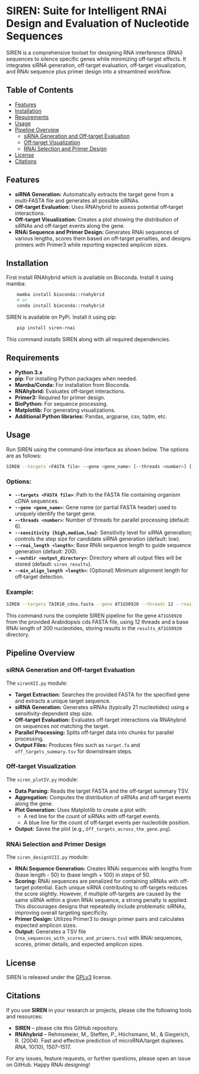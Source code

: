 
# SIREN: Suite for Intelligent RNAi Design and Evaluation of Nucleotide Sequences

SIREN is a comprehensive toolset for designing RNA interference (RNAi) sequences to silence specific genes while minimizing off‑target effects. It integrates siRNA generation, off‑target evaluation, off‑target visualization, and RNAi sequence plus primer design into a streamlined workflow.

## Table of Contents

- [Features](#features)
- [Installation](#installation)
- [Requirements](#requirements)
- [Usage](#usage)
- [Pipeline Overview](#pipeline-overview)
  - [siRNA Generation and Off‑target Evaluation](#sirna-generation-and-offtarget-evaluation)
  - [Off‑target Visualization](#offtarget-visualization)
  - [RNAi Selection and Primer Design](#rnai-selection-and-primer-design)
- [License](#license)
- [Citations](#citations)

## Features

- **siRNA Generation:** Automatically extracts the target gene from a multi‑FASTA file and generates all possible siRNAs.
- **Off‑target Evaluation:** Uses RNAhybrid to assess potential off‑target interactions.
- **Off‑target Visualization:** Creates a plot showing the distribution of siRNAs and off‑target events along the gene.
- **RNAi Sequence and Primer Design:** Generates RNAi sequences of various lengths, scores them based on off‑target penalties, and designs primers with Primer3 while reporting expected amplicon sizes.

## Installation

First install RNAhybrid which is available on Bioconda. Install it using mamba:

```bash
    mamba install bioconda::rnahybrid
    # or
    conda install bioconda::rnahybrid
```
SIREN is available on PyPi. Install it using pip:

```bash
    pip install siren-rnai
```

This command installs SIREN along with all required dependencies.

## Requirements

- **Python 3.x**
- **pip**: For installing Python packages when needed.
- **Mamba/Conda:** For installation from Bioconda.
- **RNAhybrid:** Evaluates off‑target interactions.
- **Primer3:** Required for primer design.
- **BioPython:** For sequence processing.
- **Matplotlib:** For generating visualizations.
- **Additional Python libraries:** Pandas, argparse, csv, tqdm, etc.

## Usage

Run SIREN using the command-line interface as shown below. The options are as follows:

```bash
SIREN --targets <FASTA file> --gene <gene_name> [--threads <number>] [--sensitivity {high,medium,low}] [--rnai_length <length>] [--outdir <output_directory>] [--min_align_length <length>]
```

### Options:

- **`--targets <FASTA file>`**: Path to the FASTA file containing organism cDNA sequences.
- **`--gene <gene_name>`**: Gene name (or partial FASTA header) used to uniquely identify the target gene.
- **`--threads <number>`**: Number of threads for parallel processing (default: 6).
- **`--sensitivity {high,medium,low}`**: Sensitivity level for siRNA generation; controls the step size for candidate siRNA generation (default: low).
- **`--rnai_length <length>`**: Base RNAi sequence length to guide sequence generation (default: 200).
- **`--outdir <output_directory>`**: Directory where all output files will be stored (default: `siren_results`).
- **`--min_align_length <length>`**: (Optional) Minimum alignment length for off‑target detection.

### Example:

```bash
SIREN --targets TAIR10_cdna.fasta --gene AT1G50920 --threads 12 --rnai_length 300 --outdir results_AT1G50920
```

This command runs the complete SIREN pipeline for the gene `AT1G50920` from the provided Arabidopsis cds FASTA file, using 12 threads and a base RNAi length of 300 nucleotides, storing results in the `results_AT1G50920` directory.

## Pipeline Overview

### siRNA Generation and Off‑target Evaluation

The `sirenXII.py` module:
- **Target Extraction:** Searches the provided FASTA for the specified gene and extracts a unique target sequence.
- **siRNA Generation:** Generates siRNAs (typically 21 nucleotides) using a sensitivity-dependent step size.
- **Off‑target Evaluation:** Evaluates off‑target interactions via RNAhybrid on sequences not matching the target.
- **Parallel Processing:** Splits off‑target data into chunks for parallel processing.
- **Output Files:** Produces files such as `target.fa` and `off_targets_summary.tsv` for downstream steps.

### Off‑target Visualization

The `siren_plotIV.py` module:
- **Data Parsing:** Reads the target FASTA and the off‑target summary TSV.
- **Aggregation:** Computes the distribution of siRNAs and off‑target events along the gene.
- **Plot Generation:** Uses Matplotlib to create a plot with:
  - A red line for the count of siRNAs with off‑target events.
  - A blue line for the count of off‑target events per nucleotide position.
- **Output:** Saves the plot (e.g., `Off_targets_across_the_gene.png`).

### RNAi Selection and Primer Design

The `siren_designVIII.py` module:
- **RNAi Sequence Generation:** Creates RNAi sequences with lengths from (base length - 50) to (base length + 100) in steps of 50.
- **Scoring:** RNAi sequences are penalized for containing siRNAs with off-target potential. Each unique siRNA contributing to off-targets reduces the score slightly. However, if multiple off-targets are caused by the same siRNA within a given RNAi sequence, a strong penalty is applied. This discourages designs that repeatedly include problematic siRNAs, improving overall targeting specificity.
- **Primer Design:** Utilizes Primer3 to design primer pairs and calculates expected amplicon sizes.
- **Output:** Generates a TSV file (`rna_sequences_with_scores_and_primers.tsv`) with RNAi sequences, scores, primer details, and expected amplicon sizes.

## License

SIREN is released under the [GPLv3](https://www.gnu.org/licenses/gpl-3.0.en.html) license.

## Citations

If you use **SIREN** in your research or projects, please cite the following tools and resources:

- **SIREN** – please cite this GitHub repository.
- **RNAhybrid** – Rehmsmeier, M., Steffen, P., Höchsmann, M., & Giegerich, R. (2004). Fast and effective prediction of microRNA/target duplexes. *RNA*, 10(10), 1507–1517.


For any issues, feature requests, or further questions, please open an issue on GitHub. Happy RNAi designing!
